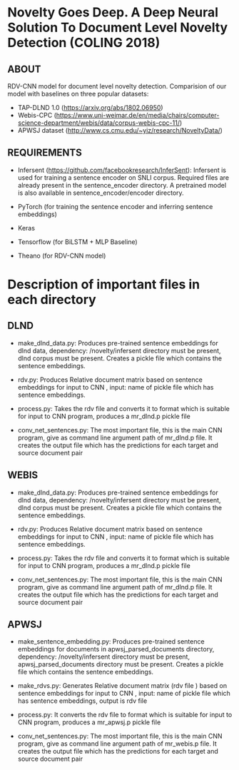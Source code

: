 Novelty Goes Deep. A Deep Neural Solution To Document Level Novelty Detection (COLING 2018)
============================================================================================

ABOUT
-----------
RDV-CNN model for document level novelty detection. Comparision of our model with baselines on three popular datasets:
* TAP-DLND 1.0 (https://arxiv.org/abs/1802.06950)
* Webis-CPC (https://www.uni-weimar.de/en/media/chairs/computer-science-department/webis/data/corpus-webis-cpc-11/)
* APWSJ dataset (http://www.cs.cmu.edu/~yiz/research/NoveltyData/)

REQUIREMENTS
-----------------
* Infersent (https://github.com/facebookresearch/InferSent): Infersent is used for training a sentence encoder on SNLI corpus. Required files are already present in the sentence_encoder directory. A pretrained model is also available in sentence_encoder/encoder directory.

* PyTorch (for training the sentence encoder and inferring sentence embeddings)

* Keras

* Tensorflow (for BiLSTM + MLP Baseline)

* Theano (for RDV-CNN model)


Description of important files in each directory
================================================

## DLND

* make_dlnd_data.py:	Produces pre-trained sentence embeddings for dlnd data, dependency: /novelty/infersent directory must be present, dlnd corpus must be present. Creates a pickle file which contains the sentence embeddings.

* rdv.py:	Produces Relative document matrix based on sentence embeddings for input to CNN , input: name of pickle file which has sentence embeddings.

* process.py:	Takes the rdv file and converts it to format which is suitable for input to CNN program, produces a mr_dlnd.p pickle file

* conv_net_sentences.py:	The most important file, this is the main CNN program, give as command line argument path of mr_dlnd.p file. It creates the output file which has the predictions for each target and source document pair

## WEBIS

* make_dlnd_data.py: Produces pre-trained sentence embeddings for dlnd data, dependency: /novelty/infersent directory must be present, dlnd corpus must be present. Creates a pickle file which contains the sentence embeddings.

* rdv.py: Produces Relative document matrix based on sentence embeddings for input to CNN , input: name of pickle file which has sentence embeddings.

* process.py: Takes the rdv file and converts it to format which is suitable for input to CNN program, produces a mr_dlnd.p pickle file

* conv_net_sentences.py: The most important file, this is the main CNN program, give as command line argument path of mr_dlnd.p file. It creates the output file which has the predictions for each target and source document pair

## APWSJ

* make_sentence_embedding.py: Produces pre-trained sentence embeddings for documents in apwsj_parsed_documents directory, dependency: /novelty/infersent directory must be present, apwsj_parsed_documents directory must be present. Creates a pickle file which contains the sentence embeddings.

* make_rdvs.py: Generates Relative document matrix (rdv file ) based on sentence embeddings for input to CNN , input: name of pickle file which has sentence embeddings, output is rdv file

* process.py: It converts the rdv file to format which is suitable for input to CNN program, produces a mr_apwsj.p pickle file

* conv_net_sentences.py: The most important file, this is the main CNN program, give as command line argument path of mr_webis.p file. It creates the output file which has the predictions for each target and source document pair